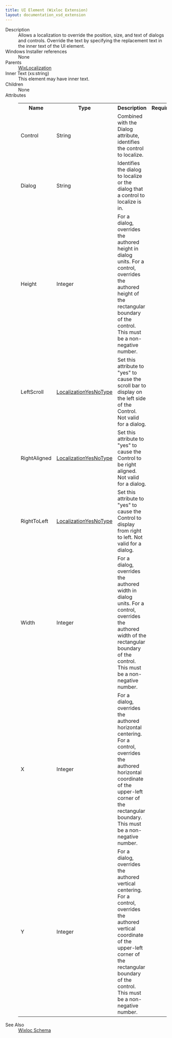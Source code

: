 ```yaml
---
title: UI Element (Wixloc Extension)
layout: documentation_xsd_extension
---
```

<dl>
  <dt>Description</dt>
  <dd>Allows a localization to override the position, size, and text of dialogs and controls. Override the text by specifying the replacement text in the inner text of the UI element.</dd>
  <dt>Windows Installer references</dt>
  <dd>None</dd>
  <dt>Parents</dt>
  <dd>
    <a href="../wixlocalization" class="extension">WixLocalization</a>
  </dd>
  <dt>Inner Text (xs:string)</dt>
  <dd>This element may have inner text.</dd>
  <dt>Children</dt>
  <dd>None</dd>
  <dt>Attributes</dt>
  <dd>
    <table cellspacing="0" cellpadding="0" class="schema">
      <tr>
        <th width="15%">Name</th>
        <th width="15%">Type</th>
        <th width="65%">Description</th>
        <th width="15%">Required</th>
      </tr>
      <tr>
        <td>Control</td>
        <td>String</td>
        <td>Combined with the Dialog attribute, identifies the control to localize.</td>
        <td>&nbsp;</td>
      </tr>
      <tr>
        <td>Dialog</td>
        <td>String</td>
        <td>Identifies the dialog to localize or the dialog that a control to localize is in.</td>
        <td>&nbsp;</td>
      </tr>
      <tr>
        <td>Height</td>
        <td>Integer</td>
        <td>For a dialog, overrides the authored height in dialog units. For a control, overrides the authored height of the rectangular boundary of the control. This must be a non-negative number.</td>
        <td>&nbsp;</td>
      </tr>
      <tr>
        <td>LeftScroll</td>
        <td><a href="../simple_type_localizationyesnotype">LocalizationYesNoType</a></td>
        <td>Set this attribute to "yes" to cause the scroll bar to display on the left side of the Control. Not valid for a dialog.</td>
        <td>&nbsp;</td>
      </tr>
      <tr>
        <td>RightAligned</td>
        <td><a href="../simple_type_localizationyesnotype">LocalizationYesNoType</a></td>
        <td>Set this attribute to "yes" to cause the Control to be right aligned. Not valid for a dialog.</td>
        <td>&nbsp;</td>
      </tr>
      <tr>
        <td>RightToLeft</td>
        <td><a href="../simple_type_localizationyesnotype">LocalizationYesNoType</a></td>
        <td>Set this attribute to "yes" to cause the Control to display from right to left. Not valid for a dialog.</td>
        <td>&nbsp;</td>
      </tr>
      <tr>
        <td>Width</td>
        <td>Integer</td>
        <td>For a dialog, overrides the authored width in dialog units. For a control, overrides the authored width of the rectangular boundary of the control. This must be a non-negative number.</td>
        <td>&nbsp;</td>
      </tr>
      <tr>
        <td>X</td>
        <td>Integer</td>
        <td>For a dialog, overrides the authored horizontal centering. For a control, overrides the authored horizontal coordinate of the upper-left corner of the rectangular boundary. This must be a non-negative number.</td>
        <td>&nbsp;</td>
      </tr>
      <tr>
        <td>Y</td>
        <td>Integer</td>
        <td>For a dialog, overrides the authored vertical centering. For a control, overrides the authored vertical coordinate of the upper-left corner of the rectangular boundary of the control. This must be a non-negative number.</td>
        <td>&nbsp;</td>
      </tr>
    </table>
  </dd>
  <dt>See Also</dt>
  <dd>
    <a href="../">Wixloc Schema</a>
  </dd>
</dl>

